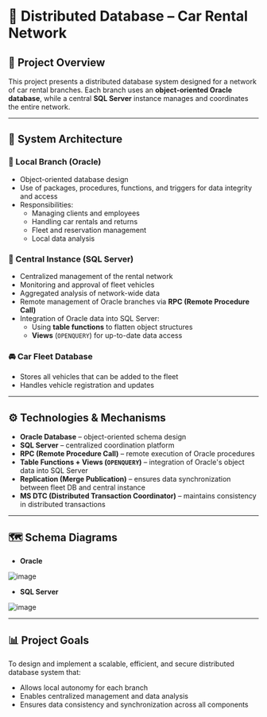 # 🚗 Distributed Database – Car Rental Network

## 📌 Project Overview

This project presents a distributed database system designed for a network of car rental branches. Each branch uses an **object-oriented Oracle database**, while a central **SQL Server** instance manages and coordinates the entire network.

---

## 🏢 System Architecture

### 🔹 Local Branch (Oracle)
- Object-oriented database design
- Use of packages, procedures, functions, and triggers for data integrity and access
- Responsibilities:
  - Managing clients and employees
  - Handling car rentals and returns
  - Fleet and reservation management
  - Local data analysis

### 🔸 Central Instance (SQL Server)
- Centralized management of the rental network
- Monitoring and approval of fleet vehicles
- Aggregated analysis of network-wide data
- Remote management of Oracle branches via **RPC (Remote Procedure Call)**
- Integration of Oracle data into SQL Server:
  - Using **table functions** to flatten object structures
  - **Views** (`OPENQUERY`) for up-to-date data access

### 🚘 Car Fleet Database
- Stores all vehicles that can be added to the fleet
- Handles vehicle registration and updates

---

## ⚙️ Technologies & Mechanisms

- **Oracle Database** – object-oriented schema design
- **SQL Server** – centralized coordination platform
- **RPC (Remote Procedure Call)** – remote execution of Oracle procedures
- **Table Functions + Views (`OPENQUERY`)** – integration of Oracle's object data into SQL Server
- **Replication (Merge Publication)** – ensures data synchronization between fleet DB and central instance
- **MS DTC (Distributed Transaction Coordinator)** – maintains consistency in distributed transactions

---

## 🗺️ Schema Diagrams

- **Oracle**

![image](https://github.com/user-attachments/assets/dded9e73-cf3f-452d-8d5e-a4cf8971abd3)

- **SQL Server**

![image](https://github.com/user-attachments/assets/8651c249-2058-442a-9e70-634a38a5b6fb)

---

## 📊 Project Goals

To design and implement a scalable, efficient, and secure distributed database system that:
- Allows local autonomy for each branch
- Enables centralized management and data analysis
- Ensures data consistency and synchronization across all components

